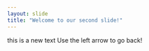 ```yaml
---
layout: slide
title: "Welcome to our second slide!"
---
```

this is a new text
Use the left arrow to go back!